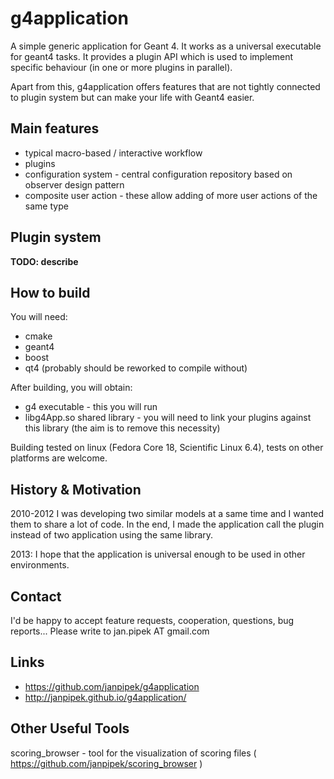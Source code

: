 g4application
=============

A simple generic application for Geant 4. It works as a universal executable
for geant4 tasks. It provides a plugin API which is used to implement
specific behaviour (in one or more plugins in parallel).

Apart from this, g4application offers features that are not tightly connected
to plugin system but can make your life with Geant4 easier.

Main features
-------------
* typical macro-based / interactive workflow
* plugins
* configuration system - central configuration repository based on observer design pattern
* composite user action - these allow adding of more user actions of the same type

Plugin system
-------------
**TODO: describe**

How to build
------------
You will need:
* cmake
* geant4
* boost
* qt4 (probably should be reworked to compile without)

After building, you will obtain:
* g4 executable - this you will run
* libg4App.so shared library - you will need to link your plugins against this library (the aim is to remove this necessity)

Building tested on linux (Fedora Core 18, Scientific Linux 6.4), tests on other platforms are welcome.

History & Motivation
--------------------
2010-2012 I was developing two similar models at a same time and I wanted them to share
a lot of code. In the end, I made the application call the plugin instead of two application
using the same library.

2013: I hope that the application is universal enough to be used in other environments.

Contact
-------
I'd be happy to accept feature requests, cooperation, questions, bug reports...
Please write to jan.pipek AT gmail.com

Links
-----
* https://github.com/janpipek/g4application
* http://janpipek.github.io/g4application/

Other Useful Tools
------------------
scoring_browser - tool for the visualization of scoring files ( https://github.com/janpipek/scoring_browser )
